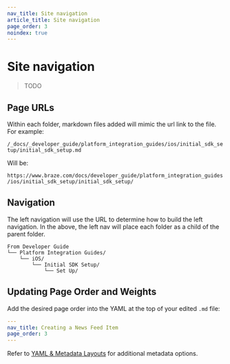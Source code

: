 ```yaml
---
nav_title: Site navigation
article_title: Site navigation
page_order: 3
noindex: true
---
```


# Site navigation

> TODO

## Page URLs

Within each folder, markdown files added will mimic the url link to the file. For example:

`/_docs/_developer_guide/platform_integration_guides/ios/initial_sdk_setup/initial_sdk_setup.md`

Will be:

`https://www.braze.com/docs/developer_guide/platform_integration_guides/ios/initial_sdk_setup/initial_sdk_setup/`

## Navigation

The left navigation will use the URL to determine how to build the left navigation. In the above, the left nav will place each folder as a child of the parent folder.

```plaintext
From Developer Guide
└── Platform Integration Guides/
    └── iOS/
        └── Initial SDK Setup/
            └── Set Up/
```

## Updating Page Order and Weights

Add the desired page order into the YAML at the top of your edited `.md` file:

```yaml
---
nav_title: Creating a News Feed Item
page_order: 3
---
```

Refer to [YAML & Metadata Layouts](https://github.com/braze-inc/braze-docs/wiki/YAML-%26-Metadata-Layouts) for additional metadata options.
